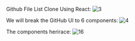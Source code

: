  Github File List Clone Using React:
![3](https://user-images.githubusercontent.com/23708468/96241532-f6899200-0faa-11eb-9608-ad7c576fd63f.png)

We will break the GitHub UI to 6 components:
![4](https://user-images.githubusercontent.com/23708468/96248580-6d775880-0fb4-11eb-8a9f-d0ecb8982f23.png)

The components herirace:
	![16](https://user-images.githubusercontent.com/23708468/96444878-b844da80-1217-11eb-8c4e-b89a514024b2.png)
